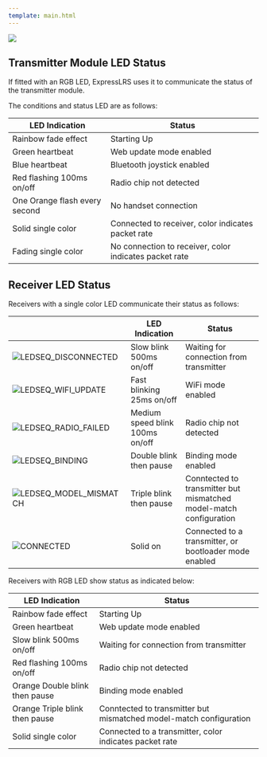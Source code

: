 ```yaml
---
template: main.html
---
```


<img src="https://raw.githubusercontent.com/ExpressLRS/ExpressLRS-Hardware/master/img/software.png">

## Transmitter Module LED Status

If fitted with an RGB LED, ExpressLRS uses it to communicate the status of the transmitter module.

The conditions and status LED are as follows:

| LED Indication | Status |
|---|---|
| Rainbow fade effect | Starting Up |
| Green heartbeat | Web update mode enabled |
| Blue heartbeat | Bluetooth joystick enabled |
| Red flashing 100ms on/off | Radio chip not detected |
| One Orange flash every second | No handset connection |
| Solid single color | Connected to receiver, color indicates packet rate |
| Fading single color | No connection to receiver, color indicates packet rate |

## Receiver LED Status

Receivers with a single color LED communicate their status as follows:

|| LED Indication | Status |
|---|---|---|
|![LEDSEQ_DISCONNECTED](https://cdn.discordapp.com/attachments/738450139693449258/921065812985520268/LEDSEQ_DISCONNECTED_50_50.gif)| Slow blink 500ms on/off | Waiting for connection from transmitter |
|![LEDSEQ_WIFI_UPDATE](https://cdn.discordapp.com/attachments/738450139693449258/921065813983760384/LEDSEQ_WIFI_UPDATE_2_3.gif)| Fast blinking 25ms on/off | WiFi mode enabled |
|![LEDSEQ_RADIO_FAILED](https://cdn.discordapp.com/attachments/738450139693449258/921065813719527464/LEDSEQ_RADIO_FAILED_20_100.gif)| Medium speed blink 100ms on/off | Radio chip not detected |
|![LEDSEQ_BINDING](https://cdn.discordapp.com/attachments/738450139693449258/921065812763218010/LEDSEQ_BINDING_10_10_10_100.gif)| Double blink then pause | Binding mode enabled |
|![LEDSEQ_MODEL_MISMATCH](https://cdn.discordapp.com/attachments/738450139693449258/921065813425934446/LEDSEQ_MODEL_MISMATCH_10_10_10_10_10_100.gif)| Triple blink then pause | Conntected to transmitter but mismatched model-match configuration |
|![CONNECTED](https://cdn.discordapp.com/attachments/738450139693449258/921065812507373568/LED_ON.gif)| Solid on | Connected to a transmitter, or bootloader mode enabled |

Receivers with RGB LED show status as indicated below:

| LED Indication | Status |
|---|---|
| Rainbow fade effect | Starting Up |
| Green heartbeat | Web update mode enabled |
| Slow blink 500ms on/off | Waiting for connection from transmitter |
| Red flashing 100ms on/off | Radio chip not detected |
| Orange Double blink then pause | Binding mode enabled |
| Orange Triple blink then pause | Conntected to transmitter but mismatched model-match configuration |
| Solid single color | Connected to a transmitter, color indicates packet rate |
